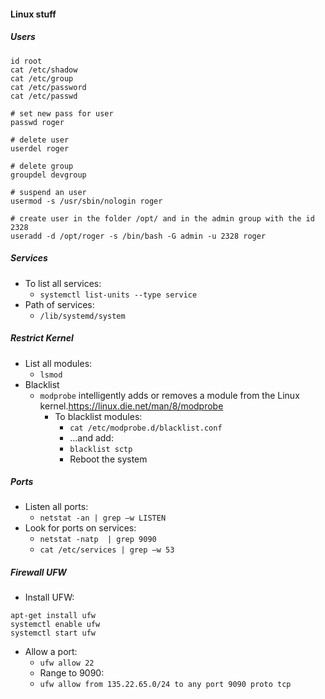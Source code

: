 #### Linux stuff

##### Users
```
id root
cat /etc/shadow
cat /etc/group
cat /etc/password
cat /etc/passwd

# set new pass for user
passwd roger

# delete user
userdel roger

# delete group
groupdel devgroup

# suspend an user
usermod -s /usr/sbin/nologin roger

# create user in the folder /opt/ and in the admin group with the id 2328
useradd -d /opt/roger -s /bin/bash -G admin -u 2328 roger
```

##### Services

- To list all services:
  - `systemctl list-units --type service`
- Path of services:
  - `/lib/systemd/system`

##### Restrict Kernel

- List all modules:
  - `lsmod`
- Blacklist
  - `modprobe` intelligently adds or removes a module from the Linux kernel.<https://linux.die.net/man/8/modprobe>
    - To blacklist modules:
      - `cat /etc/modprobe.d/blacklist.conf`
      - ...and add: 
      - `blacklist sctp`
      - Reboot the system

##### Ports

- Listen all ports:
  - `netstat -an | grep –w LISTEN`
- Look for ports on services:
  - `netstat -natp  | grep 9090`
  - `cat /etc/services | grep –w 53` 

##### Firewall UFW

- Install UFW:

```
apt-get install ufw
systemctl enable ufw
systemctl start ufw
```

- Allow a port:
  - `ufw allow 22`
  - Range to 9090:
  - `ufw allow from 135.22.65.0/24 to any port 9090 proto tcp`
